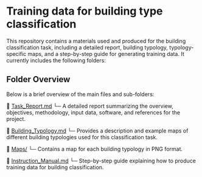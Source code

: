 # Training data for building type classification

This repository contains  a materials used and produced for the building classification task, including a detailed report, building typology, typology-specific maps, and a step-by-step guide for generating training data.
It currently includes the following folders:
  
## Folder Overview

Below is a brief overview of the main files and sub-folders:

📄 [Task_Report.md](./Task_Report.md)
   └─ A detailed report summarizing the overview, objectives, methodology, input data, software, and references for the project.
   
📄 [Building_Typology.md](./Building_Typology.md)
   └─ Provides a description and example maps of different building typologies used for this classification task.

📁 [Maps/](./Maps/)
   └─ Contains a map for each building typology in PNG format.
   
📄 [Instruction_Manual.md](./Instruction_Manual.md)
   └─ Step-by-step guide explaining how to produce training data for building classification.
